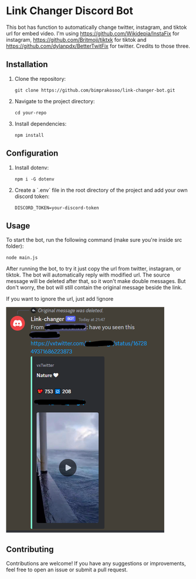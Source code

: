 <h1>Link Changer Discord Bot</h1>

<p>This bot has function to automatically change twitter, instagram, and tiktok url for embed video. I'm using 
<a href="https://github.com/Wikidepia/InstaFix">https://github.com/Wikidepia/InstaFix</a> for instagram,
<a href="https://github.com/Britmoji/tiktxk">https://github.com/Britmoji/tiktxk</a> for tiktok and
<a href="https://github.com/dylanpdx/BetterTwitFix">https://github.com/dylanpdx/BetterTwitFix</a> for twitter. Credits to those three.
</p>

<h2>Installation</h2>

<ol>
  <li>Clone the repository:</li>
  <pre><code>git clone https://github.com/bimprakosoo/link-changer-bot.git</code></pre>
  <li>Navigate to the project directory:</li>
  <pre><code>cd your-repo</code></pre>
  <li>Install dependencies:</li>
  <pre><code>npm install</code></pre>
</ol>

<h2>Configuration</h2>
<ol>
  <li>Install dotenv:</li>
  <pre><code>npm i -G dotenv</code></pre>
  <li>Create a `.env` file in the root directory of the project and add your own discord token: </li>
  <pre><code>DISCORD_TOKEN=your-discord-token</code></pre>
</ol>

<h2>Usage</h2>

<p>To start the bot, run the following command (make sure you're inside src folder):</p>

<pre><code>node main.js</code></pre>
<p>After running the bot, to try it just copy the url from twitter, instagram, or tiktok. The bot will automatically reply with modified url. The source
message will be deleted after that, so it won't make double messages. But don't worry, the bot will still contain the original message beside the link.</p>
<p>If you want to ignore the url, just add !ignore <url></p>

![img.png](img.png)

<h2>Contributing</h2>

<p>Contributions are welcome! If you have any suggestions or improvements, feel free to open an issue or submit a pull request.</p>
